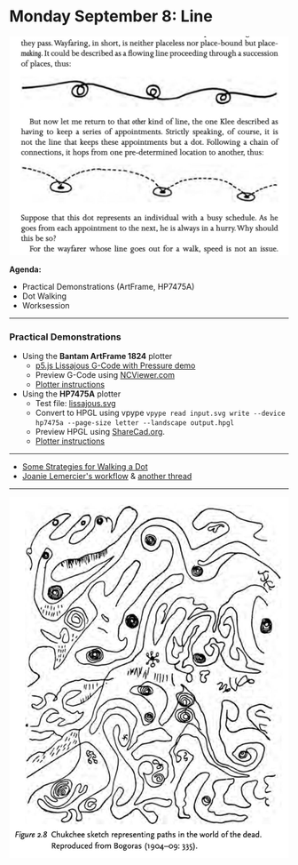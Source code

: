 # Monday September 8: Line

![wayfarer.jpg](img/wayfarer.jpg)

**Agenda:**

* Practical Demonstrations (ArtFrame, HP7475A)
* Dot Walking
* Worksession

---

### Practical Demonstrations

* Using the **Bantam ArtFrame 1824** plotter
	* [p5.js Lissajous G-Code with Pressure demo](https://editor.p5js.org/golan/sketches/UpHCoNCz1)
	* Preview G-Code using [NCViewer.com](https://ncviewer.com/)
	* [Plotter instructions](https://github.com/golanlevin/DrawingWithMachines/tree/main/machines/bantam_artframe_1824)
* Using the **HP7475A** plotter
	* Test file: [lissajous.svg](https://github.com/golanlevin/DrawingWithMachines/blob/main/machines/hp7475a/vpype/lissajous.svg)
	* Convert to HPGL using vpype `vpype read input.svg write --device hp7475a --page-size letter --landscape output.hpgl`
	* Preview HPGL using [ShareCad.org](https://sharecad.org/).
	* [Plotter instructions](https://github.com/golanlevin/DrawingWithMachines/blob/main/machines/hp7475a/hp7475a-one-sheet/hp7475a-one-sheet.md)

---

* [Some Strategies for Walking a Dot](../../../lectures/topics/walking_a_dot/README.md)
* [Joanie Lemercier's workflow](https://twitter.com/JoanieLemercier/status/1391443586206535682) & [another thread](https://x.com/JoanieLemercier/status/996180699357958144)

---

![chukchee_paths.jpg](img/chukchee_paths.jpg)